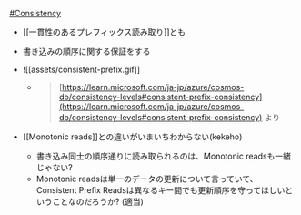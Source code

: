 [#Consistency](Consistency.md)
- [[一貫性のあるプレフィックス読み取り]]とも
- 書き込みの順序に関する保証をする
- ![[assets/consistent-prefix.gif]]
	- > [https://learn.microsoft.com/ja-jp/azure/cosmos-db/consistency-levels#consistent-prefix-consistency](https://learn.microsoft.com/ja-jp/azure/cosmos-db/consistency-levels#consistent-prefix-consistency)
 より

- [[Monotonic reads]]との違いがいまいちわからない(kekeho)
	- 書き込み同士の順序通りに読み取られるのは、Monotonic readsも一緒じゃない?
	- Monotonic readsは単一のデータの更新について言っていて、Consistent Prefix Readsは異なるキー間でも更新順序を守ってほしいということなのだろうか? (適当)
